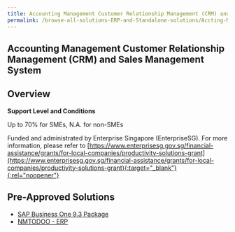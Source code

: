 ```yaml
---
title: Accounting Management Customer Relationship Management (CRM) and Sales Management System
permalink: /browse-all-solutions-ERP-and-Standalone-solutions/Accting-Mgmt--CRM-and-Sales-Mgmt-System
---
```


## Accounting Management Customer Relationship Management (CRM) and Sales Management System
## Overview

**Support Level and Conditions**

Up to 70% for SMEs, N.A. for non-SMEs

Funded and administrated by Enterprise Singapore (EnterpriseSG). For more information, please refer to [https://www.enterprisesg.gov.sg/financial-assistance/grants/for-local-companies/productivity-solutions-grant](https://www.enterprisesg.gov.sg/financial-assistance/grants/for-local-companies/productivity-solutions-grant){:target="_blank"}{:rel="noopener"}

## Pre-Approved Solutions

- <a href='/productivity-solutions-grant/solutionrepo/solution491' target='_blank'>SAP Business One 9.3 Package</a><br>
- <a href='/productivity-solutions-grant/solutionrepo/solution649' target='_blank'>NMTODOO - ERP</a><br>

